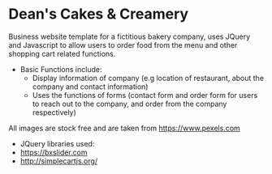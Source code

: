 # Dean's Cakes & Creamery

Business website template for a fictitious bakery company, uses JQuery and Javascript to allow users to order food from the menu and other shopping cart related functions.
* Basic Functions include:
  * Display information of company (e.g location of restaurant, about the company and contact information)
  * Uses the functions of forms (contact form and order form for users to reach out to the company, and order from the company respectively)

All images are stock free and are taken from https://www.pexels.com

* JQuery libraries used:
 * https://bxslider.com
 * http://simplecartjs.org/
